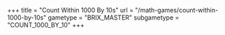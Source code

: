 +++
title = "Count Within 1000 By 10s"
url = "/math-games/count-within-1000-by-10s"
gametype = "BRIX_MASTER"
subgametype = "COUNT_1000_BY_10"
+++